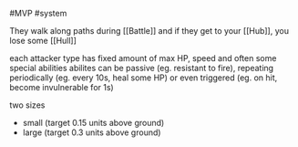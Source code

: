 #MVP
#system 

They walk along paths during [[Battle]] and if they get to your [[Hub]], you lose some [[Hull]]

each attacker type has fixed amount of max HP, speed and often some special abilities
abilites can be passive (eg. resistant to fire), repeating periodically (eg. every 10s, heal some HP) or even triggered (eg. on hit, become invulnerable for 1s)

two sizes
- small (target 0.15 units above ground)
- large (target 0.3 units above ground)
